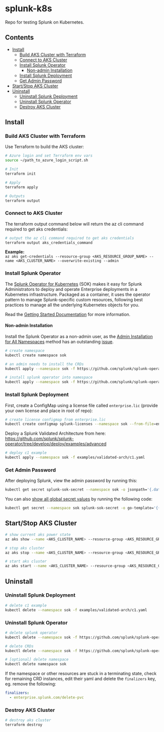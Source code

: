 <!-- omit in toc -->
# splunk-k8s

Repo for testing Splunk on Kubernetes.

<!-- omit in toc -->
## Contents

- [Install](#install)
  - [Build AKS Cluster with Terraform](#build-aks-cluster-with-terraform)
  - [Connect to AKS Cluster](#connect-to-aks-cluster)
  - [Install Splunk Operator](#install-splunk-operator)
    - [Non-admin Installation](#non-admin-installation)
  - [Install Splunk Deployment](#install-splunk-deployment)
  - [Get Admin Password](#get-admin-password)
- [Start/Stop AKS Cluster](#startstop-aks-cluster)
- [Uninstall](#uninstall)
  - [Uninstall Splunk Deployment](#uninstall-splunk-deployment)
  - [Uninstall Splunk Operator](#uninstall-splunk-operator)
  - [Destroy AKS Cluster](#destroy-aks-cluster)

## Install

### Build AKS Cluster with Terraform

Use Terraform to build the AKS cluster:

```bash
# Azure login and set Terraform env vars
source ~/path_to_azure_login_script.sh

# Init
terraform init

# Apply
terraform apply

# Outputs
terraform output
```

### Connect to AKS Cluster

The terraform output command below will return the az cli command required to get aks credentials:

```bash
# output the az cli command required to get aks credentials
terraform output aks_credentials_command
```

**Example:**  
`az aks get-credentials --resource-group <AKS_RESOURCE_GROUP_NAME> --name <AKS_CLUSTER_NAME> --overwrite-existing --admin`

### Install Splunk Operator

The [Splunk Operator for Kubernetes](https://github.com/splunk/splunk-operator) (SOK) makes it easy for Splunk
Administrators to deploy and operate Enterprise deployments in a Kubernetes infrastructure. Packaged as a container,
it uses the operator pattern to manage Splunk-specific custom resources, following best practices to manage all the
underlying Kubernetes objects for you.

Read the [Getting Started Documentation](https://github.com/splunk/splunk-operator/blob/develop/docs/README.md) for
more information.

#### Non-admin Installation

Install the Splunk Operator as a non-admin user, as the [Admin Installation for All Namespaces](https://github.com/splunk/splunk-operator/blob/develop/docs/Install.md#admin-installation-for-all-namespaces)
method has an outstanding [issue](https://github.com/splunk/splunk-operator/issues/206).

```bash
# create namespace
kubectl create namespace sok

# an admin needs to install the CRDs
kubectl apply --namespace sok -f https://github.com/splunk/splunk-operator/releases/download/1.0.1/splunk-operator-crds.yaml

# install splunk operator into namespace
kubectl apply --namespace sok -f https://github.com/splunk/splunk-operator/releases/download/1.0.1/splunk-operator-noadmin.yaml
```

### Install Splunk Deployment

First, create a ConfigMap using a license file called `enterprise.lic` (provide your own license and place in root of repo):

```bash
# create license configmap from enterprise.lic
kubectl create configmap splunk-licenses --namespace sok --from-file=enterprise.lic
```

Deploy a Splunk Validated Architecture from here: https://github.com/splunk/splunk-operator/tree/develop/deploy/examples/advanced

```bash
# deploy c1 example
kubectl apply --namespace sok -f examples/validated-arch/c1.yaml
```

### Get Admin Password

After deploying Splunk, view the admin password by running this:

```bash
kubectl get secret splunk-sok-secret --namespace sok -o jsonpath='{.data.password}' | base64 --decode
```

You can also [show all global secret values](https://github.com/splunk/splunk-operator/blob/develop/docs/Examples.md#reading-global-kubernetes-secret-object)
by running the following code:

```bash
kubectl get secret --namespace sok splunk-sok-secret -o go-template='{{range $k,$v := .data}}{{printf "%s: " $k}}{{if not $v}}{{$v}}{{else}}{{$v | base64decode}}{{end}}{{"\n"}}{{end}}'
```

## Start/Stop AKS Cluster

```bash
# show current aks power state
az aks show --name <AKS_CLUSTER_NAME> --resource-group <AKS_RESOURCE_GROUP_NAME> --query "powerState"

# stop aks cluster
az aks stop --name <AKS_CLUSTER_NAME> --resource-group <AKS_RESOURCE_GROUP_NAME>

# start aks cluster
az aks start --name <AKS_CLUSTER_NAME> --resource-group <AKS_RESOURCE_GROUP_NAME>
```

## Uninstall

### Uninstall Splunk Deployment

```bash
# delete c1 example
kubectl delete --namespace sok -f examples/validated-arch/c1.yaml
```

### Uninstall Splunk Operator

```bash
# delete splunk operator
kubectl delete --namespace sok -f https://github.com/splunk/splunk-operator/releases/download/1.0.1/splunk-operator-noadmin.yaml

# delete CRDs
kubectl delete --namespace sok -f https://github.com/splunk/splunk-operator/releases/download/1.0.1/splunk-operator-crds.yaml

# [optional] delete namespace
kubectl delete namespace sok
```

If the namespace or other resources are stuck in a terminating state, check for remaining CRD instances, edit their
yaml and delete the `finalizers` key, eg. remove the following:

```yaml
finalizers:
  - enterprise.splunk.com/delete-pvc
```

### Destroy AKS Cluster

```bash
# destroy aks cluster
terraform destroy
```
